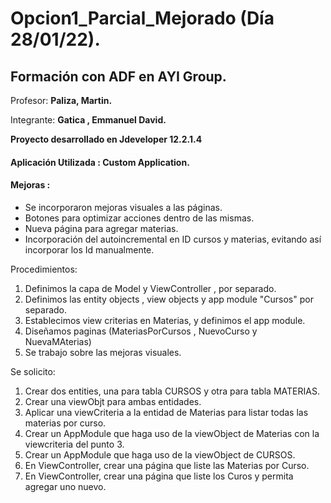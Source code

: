 # Opcion1_Parcial_Mejorado  (Día 28/01/22).

## **Formación con ADF en AYI Group.**

Profesor:
**Paliza, Martin.**  

Integrante: **Gatica , Emmanuel David.**

**Proyecto desarrollado en Jdeveloper 12.2.1.4**

#### **Aplicación Utilizada : Custom Application.**

#### Mejoras : 

- Se incorporaron mejoras visuales a las páginas.
- Botones para optimizar acciones dentro de las mismas.
- Nueva página para agregar materias.
- Incorporación del autoincremental en ID cursos y materias, evitando así incorporar los Id manualmente.


Procedimientos: 

1) Definimos la capa de Model y ViewController , por separado.
2) Definimos las entity objects , view objects y app module "Cursos" por separado.
3) Establecimos view criterias en Materias, y definimos el app module.
4) Diseñamos paginas (MateriasPorCursos , NuevoCurso y NuevaMAterias)
5) Se trabajo sobre las mejoras visuales.



Se solicito:

1) Crear dos entities, una para tabla CURSOS y otra para tabla MATERIAS.
2) Crear una viewObjt para ambas entidades.
3) Aplicar una viewCriteria a la entidad de Materias para listar todas las materias por curso.
4) Crear un AppModule que haga uso de la viewObject de Materias con la viewcriteria del punto 3.
5) Crear un AppModule que haga uso de la viewObject de CURSOS.
6) En ViewController, crear una página que liste las Materias por Curso.
7) En ViewController, crear una página que liste los Curos y permita agregar uno nuevo.
